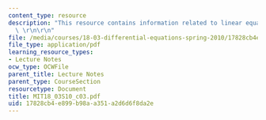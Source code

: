 ```yaml
---
content_type: resource
description: "This resource contains information related to linear equations and model.\
  \ \r\n\r\n"
file: /media/courses/18-03-differential-equations-spring-2010/17828cb4e899b98aa351a2d6d6f8da2e_MIT18_03S10_c03.pdf
file_type: application/pdf
learning_resource_types:
- Lecture Notes
ocw_type: OCWFile
parent_title: Lecture Notes
parent_type: CourseSection
resourcetype: Document
title: MIT18_03S10_c03.pdf
uid: 17828cb4-e899-b98a-a351-a2d6d6f8da2e
---
```

